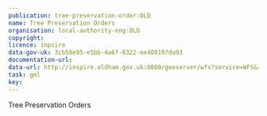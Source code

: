 ```yaml
---
publication: tree-preservation-order:OLD
name: Tree Preservation Orders
organisation: local-authority-eng:OLD
copyright: 
licence: inpsire
data-gov-uk: 3cb58e95-e5bb-4a6f-8322-ee408197da93
documentation-url: 
data-url: http://inspire.oldham.gov.uk:8080/geoserver/wfs?service=WFS&request=GetFeature&typename=Oldham:Tree_Preservation_Order&outputFormat=GML2
task: gml
key: 
---
```


Tree Preservation Orders
